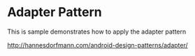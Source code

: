 # Adapter Pattern

This is sample demonstrates how to apply the adapter pattern

http://hannesdorfmann.com/android-design-patterns/adapter/